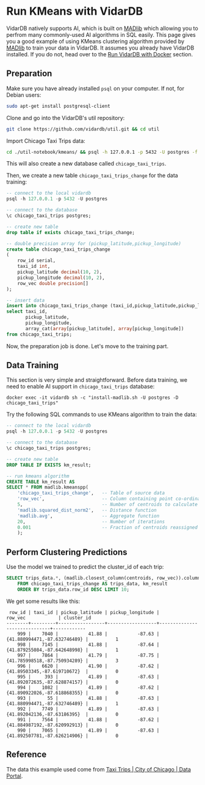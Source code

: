 # Run KMeans with VidarDB

VidarDB natively supports AI, which is built on [MADlib](https://madlib.apache.org/index.html) which allowing you to perfrom many commonly-used AI algorithms in SQL easily. This page gives you a good example of using KMeans clustering algorithm provided by [MADlib](https://madlib.apache.org/index.html) to train your data in VidarDB. It assumes you already have VidarDB installed. If you do not, head over to the [Run VidarDB with Docker](./run_vidarDB_with_docker.md) section.

## Preparation

Make sure you have already installed `psql` on your computer. If not, for Debian users:  

```bash
sudo apt-get install postgresql-client
```

Clone and go into the VidarDB's util repository:

```sh
git clone https://github.com/vidardb/util.git && cd util
```

Import Chicago Taxi Trips data:

```sh
cd ./util-notebook/kmeans/ && psql -h 127.0.0.1 -p 5432 -U postgres -f ./import-data_chicago_taxi_trips.sql
```

This will also create a new database called `chicago_taxi_trips`.

Then, we create a new table `chicago_taxi_trips_change` for the data training:

```sql
-- connect to the local vidardb
psql -h 127.0.0.1 -p 5432 -U postgres

-- connect to the database
\c chicago_taxi_trips postgres;

-- create new table
drop table if exists chicago_taxi_trips_change;

-- double precision array for (pickup_latitude,pickup_longitude)
create table chicago_taxi_trips_change
(
    row_id serial,
    taxi_id int,
    pickup_latitude decimal(10, 2),
    pickup_longitude decimal(10, 2),
    row_vec double precision[]
);

-- insert data
insert into chicago_taxi_trips_change (taxi_id,pickup_latitude,pickup_longitude, row_vec)
select taxi_id,
       pickup_latitude,
       pickup_longitude,
       array_cat(array[pickup_latitude], array[pickup_longitude])
from chicago_taxi_trips;
```

Now, the preparation job is done. Let's move to the training part.

## Data Training

This section is very simple and straightforward. Before data training, we need to enable AI support in `chicago_taxi_trips` database:

```shell
docker exec -it vidardb sh -c "install-madlib.sh -U postgres -D chicago_taxi_trips"
```

Try the following SQL commands to use KMeans algorithm to train the data:

```sql
-- connect to the local vidardb
psql -h 127.0.0.1 -p 5432 -U postgres

-- connect to the database
\c chicago_taxi_trips postgres;

-- create new table
DROP TABLE IF EXISTS km_result;

-- run kmeans algorithm
CREATE TABLE km_result AS
SELECT * FROM madlib.kmeanspp(
    'chicago_taxi_trips_change',   -- Table of source data
    'row_vec',                     -- Column containing point co-ordinates 
    5,                             -- Number of centroids to calculate
    'madlib.squared_dist_norm2',   -- Distance function
    'madlib.avg',                  -- Aggregate function
    20,                            -- Number of iterations
    0.001                          -- Fraction of centroids reassigned to keep iterating 
    );
```

## Perform Clustering Predictions

Use the model we trained to predict the cluster_id of each trip:

```sql
SELECT trips_data.*, (madlib.closest_column(centroids, row_vec)).column_id AS cluster_id
    FROM chicago_taxi_trips_change AS trips_data, km_result
    ORDER BY trips_data.row_id DESC LIMIT 10;
```

We get some results like this:

```
 row_id | taxi_id | pickup_latitude | pickup_longitude |           row_vec            | cluster_id 
--------+---------+-----------------+------------------+------------------------------+------------
    999 |    7040 |           41.88 |           -87.63 | {41.880994471,-87.632746489} |          1
    998 |    7145 |           41.88 |           -87.64 | {41.879255084,-87.642648998} |          1
    997 |    7864 |           41.79 |           -87.75 | {41.785998518,-87.750934289} |          3
    996 |    6620 |           41.90 |           -87.62 | {41.89503345,-87.619710672}  |          0
    995 |     393 |           41.89 |           -87.63 | {41.892072635,-87.628874157} |          0
    994 |    1082 |           41.89 |           -87.62 | {41.890922026,-87.618868355} |          0
    993 |      55 |           41.88 |           -87.63 | {41.880994471,-87.632746489} |          1
    992 |    7749 |           41.89 |           -87.63 | {41.892042136,-87.63186395}  |          0
    991 |    7564 |           41.88 |           -87.62 | {41.884987192,-87.620992913} |          0
    990 |    7065 |           41.89 |           -87.63 | {41.892507781,-87.626214906} |          0
```

## Reference

The data this example used come from [Taxi Trips | City of Chicago | Data Portal](https://data.cityofchicago.org/Transportation/Taxi-Trips/wrvz-psew).
